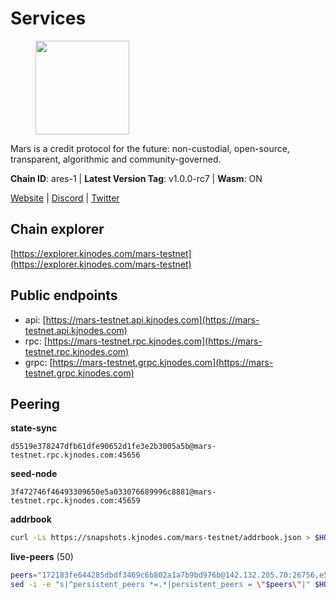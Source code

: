 # Services

<figure><img src="https://raw.githubusercontent.com/kj89/testnet_manuals/main/pingpub/logos/mars.png" width="150" alt=""><figcaption></figcaption></figure>

Mars is a credit protocol for the future: non-custodial,  open-source, transparent, algorithmic and community-governed.

**Chain ID**: ares-1 | **Latest Version Tag**: v1.0.0-rc7 | **Wasm**: ON

[Website](https://marsprotocol.io) | [Discord](https://discord.gg/marsprotocol) | [Twitter](https://twitter.com/mars_protocol)




## Chain explorer
[https://explorer.kjnodes.com/mars-testnet](https://explorer.kjnodes.com/mars-testnet)

## Public endpoints

* api: [https://mars-testnet.api.kjnodes.com](https://mars-testnet.api.kjnodes.com)
* rpc: [https://mars-testnet.rpc.kjnodes.com](https://mars-testnet.rpc.kjnodes.com)
* grpc: [https://mars-testnet.grpc.kjnodes.com](https://mars-testnet.grpc.kjnodes.com)

## Peering

**state-sync**

```text
d5519e378247dfb61dfe90652d1fe3e2b3005a5b@mars-testnet.rpc.kjnodes.com:45656
```

**seed-node**

```text
3f472746f46493309650e5a033076689996c8881@mars-testnet.rpc.kjnodes.com:45659
```

**addrbook**
```bash
curl -Ls https://snapshots.kjnodes.com/mars-testnet/addrbook.json > $HOME/.mars/config/addrbook.json
```

**live-peers** (50)
```bash
peers="172183fe644285dbdf3469c6b802a1a7b9bd976b@142.132.205.70:26756,e5577ecbf793ce92ce5993c4841a340a4c9db64b@65.108.204.119:46656,f1bc9d703500d54fdc2802552d2e31449028dea7@148.251.53.202:26656,d5519e378247dfb61dfe90652d1fe3e2b3005a5b@65.109.68.190:45656,ac73f0ba9b2111a83abe35cf12b361c360ce7e24@185.219.142.32:17656,714dfd0efb57197bbcf96b1f8ce9c2cdafd84b72@185.245.183.172:39656,42f4f53d6ffb55662cf2b65396075f784a1e9a52@5.189.149.159:26656,14ba3b19424301a6bb58c27663a0323a81866d5d@134.122.82.186:26656,9cbfc4ce6f6825e31f4fa517bbe853bd98449c7b@37.187.78.201:45656,4b66ccb20f36e46b980b54f7cd96ee8c4b603a90@65.108.72.233:12656,23a974706067275d6d293d14835a29bff2fd91b6@157.245.210.206:20656,7c7f52bf26d5ec2dcc9e016c0f521e0b2fe77fcd@95.214.55.25:26656,869a21095b5cc387c6073785c76fba356a861710@95.217.232.137:26656,a4ca75792b6802bbe23f409166f29defc8f11b42@159.89.205.107:20656,41c2771869f1285ba79aabd0568fcd0788d00c7d@65.109.112.20:11154,0f5368092336830876cd9cc2219a6663c4e56b07@95.216.7.169:36656,3f83067376eec1d4f97a585b76266cc5b951d02d@144.76.90.130:33656,5c2a752c9b1952dbed075c56c600c3a79b58c395@178.211.139.77:27056,12808b8c3b45c294475cacdf7a46734275ca5dc5@85.10.197.4:33656,09203a69a212cba7516c9928800fb7de4dc7b52b@159.69.138.47:33656,cebe0a3be105df1c5682bfcb9692b43bed8b4378@178.208.252.54:28656,13066720a4fa7e84a2011580834a63c7c6bff59d@188.166.244.23:20656,2fb0eb08adb9ea1f7965efb65974948e8c234fef@116.202.165.116:33656,1a32cf8556822038e6dccb368ac998dc14df470d@89.163.142.196:26656,fe8d614aa5899a97c11d0601ef50c3e7ce17d57b@65.108.233.109:18556,7c328b29cb47d911b7e7234638d9e8a4af10e7ba@38.146.3.198:18556,643e745c800b97fb28565f7c077c8c67375dd9c7@65.108.244.233:26656,f0553f0d589675d7fa43fd484eb3d0f426129e8d@199.175.98.115:26656,9738dba326613b2514c0a658d884ae651d08b28e@144.91.70.120:34656,b9c1fb604f314a0b7340bdf2c44fa85ad67ed2ad@38.242.241.61:20656,3b2c8bc6a1dba482f6d85e19f78355a9f64950e2@65.109.88.254:32656,f487ab9ef00212a6e0763ab10e64658e1f14a1fc@38.242.235.176:46656,c5a39b97f56d73185ceb904899c65ad8d1390364@199.175.98.135:26656,7e66c76369f149d53bb6f532ad392ea1819fd67c@194.233.68.136:20656,2f626cb709818afae893a8238946cd176748c622@170.64.188.161:20656,9e6eac82887f7422bc49651f8ffda6bfd2848f53@74.208.244.144:20656,9683a018c2e6815b4f4f607d232d721329ae0a46@176.126.87.86:20656,6fce5a4698bd88724e6c84e5e737828e221a4ebb@51.81.57.80:10556,9c55f0518b9cb5c4000a7229707f00b787003757@192.99.14.194:26656,1f4fccce366693d64d1d5c9634b5eaa117d34e4f@75.119.140.139:20656,e4662fe7ec1a724063fa10654da1581a722dba0b@138.2.95.245:20656,465b47a9e3e26b385303791bc3c992f42b77393d@65.109.171.155:26656,a841d3e526089172867a73b709fd14e1d9fb87bd@65.108.231.124:22656,42d86e816afed0cb7d220128960e9b8e3da0aa43@118.68.153.166:20656,338f5b9be26d94332af46f40510ded569ef2f3a9@92.43.189.78:26656,13d97afdbc6150467f7ed3eff40860d82b3ec8ad@38.242.253.207:26656,931d82351a5b96a1e9838008636b98c6e6b530bc@65.108.225.158:18556,e9c0f9ae36138b6f7883caaa8c7a85d5e94023ad@185.215.166.97:20656,9a2fdd0a913a07d5f975a4429725fe43a753254c@34.66.38.162:26656,0d0aff593a7672e6b1b3a6898cecfed7624d7a82@141.94.73.93:60556"
sed -i -e "s|^persistent_peers *=.*|persistent_peers = \"$peers\"|" $HOME/.mars/config/config.toml
```
